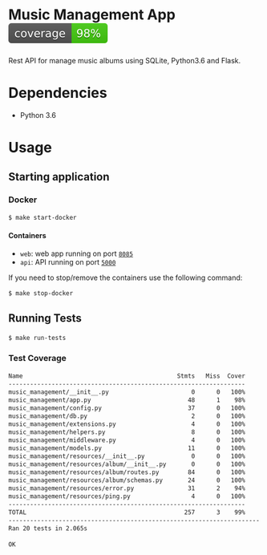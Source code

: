# Music Management App![](coverage.svg)
Rest API for manage music albums using SQLite, Python3.6 and Flask.


# Dependencies
* Python 3.6

# Usage

## Starting application 

### Docker
```bash
$ make start-docker
```

#### Containers
   * `web`: web app running on port [`8085`](http://localhost:8085)
   * `api`: API running on port [`5000`](http://localhost:5051)

If you need to stop/remove the containers use the following command:
```bash
$ make stop-docker
```

## Running Tests

```bash
$ make run-tests
```

### Test Coverage
```text
Name                                           Stmts   Miss  Cover
------------------------------------------------------------------
music_management/__init__.py                       0      0   100%
music_management/app.py                           48      1    98%
music_management/config.py                        37      0   100%
music_management/db.py                             2      0   100%
music_management/extensions.py                     4      0   100%
music_management/helpers.py                        8      0   100%
music_management/middleware.py                     4      0   100%
music_management/models.py                        11      0   100%
music_management/resources/__init__.py             0      0   100%
music_management/resources/album/__init__.py       0      0   100%
music_management/resources/album/routes.py        84      0   100%
music_management/resources/album/schemas.py       24      0   100%
music_management/resources/error.py               31      2    94%
music_management/resources/ping.py                 4      0   100%
------------------------------------------------------------------
TOTAL                                            257      3    99%
----------------------------------------------------------------------
Ran 20 tests in 2.065s

OK
```
